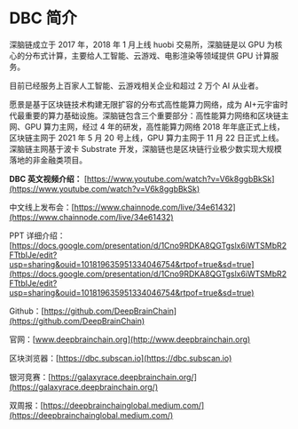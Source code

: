 # DBC 简介

深脑链成立于 2017 年，2018 年 1 月上线 huobi 交易所，深脑链是以 GPU 为核心的分布式计算，主要给人工智能、云游戏、电影渲染等领域提供 GPU 计算服务。

目前已经服务上百家人工智能、云游戏相关企业和超过 2 万个 AI 从业者。

愿景是基于区块链技术构建无限扩容的分布式高性能算力网络，成为 AI+元宇宙时代最重要的算力基础设施。深脑链包含三个重要部分：高性能算力网络和区块链主网、GPU 算力主网，经过 4 年的研发，高性能算力网络 2018 年年底正式上线，区块链主网于 2021 年 5 月 20 号上线，GPU 算力主网于 11 月 22 日正式上线。深脑链主网基于波卡 Substrate 开发，深脑链也是区块链行业极少数实现大规模落地的非金融类项目。

**DBC 英文视频介绍：** [https://www.youtube.com/watch?v=V6k8ggbBkSk](https://www.youtube.com/watch?v=V6k8ggbBkSk)

中文线上发布会：[https://www.chainnode.com/live/34e61432](https://www.chainnode.com/live/34e61432)

PPT 详细介绍：[https://docs.google.com/presentation/d/1Cno9RDKA8QGTgslx6iWTSMbR2FTtbIJe/edit?usp=sharing&ouid=101819635951334046754&rtpof=true&sd=true](https://docs.google.com/presentation/d/1Cno9RDKA8QGTgslx6iWTSMbR2FTtbIJe/edit?usp=sharing&ouid=101819635951334046754&rtpof=true&sd=true)

Github：[https://github.com/DeepBrainChain](https://github.com/DeepBrainChain)

官网：[www.deepbrainchain.org](http://www.deepbrainchain.org)

区块浏览器：[https://dbc.subscan.io](https://dbc.subscan.io)

银河竞赛：[https://galaxyrace.deepbrainchain.org/](https://galaxyrace.deepbrainchain.org/)

双周报：[https://deepbrainchainglobal.medium.com/](https://deepbrainchainglobal.medium.com/)
